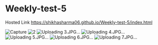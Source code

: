 # Weekly-test-5

Hosted Link
https://shikhasharma06.github.io/Weekly-test-5/index.html

![Capture](https://github.com/Shikhasharma06/Weekly-test-5/assets/135316685/3af50d66-48da-4253-9e89-9e4872008999)
![2](https://github.com/Shikhasharma06/Weekly-test-5/assets/135316685/7ccb03d4-8530-419b-813a-4752e521af41)
![Uploading 3.JPG…]()
![Uploading 4.JPG…]()
![Uploading 5.JPG…]()
![Uploading 6.JPG…]()
![Uploading 7.JPG…]()
